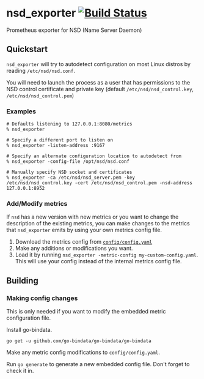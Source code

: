# nsd_exporter [![Build Status](https://cloud.drone.io/api/badges/optix2000/nsd_exporter/status.svg)](https://cloud.drone.io/optix2000/nsd_exporter)
Prometheus exporter for NSD (Name Server Daemon)

## Quickstart
`nsd_exporter` will try to autodetect configuration on most Linux distros by reading `/etc/nsd/nsd.conf`.

You will need to launch the process as a user that has permissions to the NSD control certificate and private key (default `/etc/nsd/nsd_control.key`, `/etc/nsd/nsd_control.pem`)

### Examples
```
# Defaults listening to 127.0.0.1:8080/metrics
% nsd_exporter

# Specify a different port to listen on
% nsd_exporter -listen-address :9167

# Specify an alternate configuration location to autodetect from
% nsd_exporter -config-file /opt/nsd/nsd.conf

# Manually specify NSD socket and certificates
% nsd_exporter -ca /etc/nsd/nsd_server.pem -key /etc/nsd/nsd_control.key -cert /etc/nsd/nsd_control.pem -nsd-address 127.0.0.1:8952
```

### Add/Modify metrics
If `nsd` has a new version with new metrics or you want to change the description of the existing metrics, you can make changes to the metrics that `nsd_exporter` emits by using your own metrics config file.

1. Download the metrics config from [`config/config.yaml`](https://raw.githubusercontent.com/optix2000/nsd_exporter/ci-swap/config/config.yaml)
2. Make any additions or modifications you want.
3. Load it by running `nsd_exporter -metric-config my-custom-config.yaml`. This will use your config instead of the internal metrics config file.

## Building
### Making config changes
This is only needed if you want to modify the embedded metric configuration file.

Install go-bindata.
```
go get -u github.com/go-bindata/go-bindata/go-bindata
```
Make any metric config modifications to `config/config.yaml`.

Run `go generate` to generate a new embedded config file. Don't forget to check it in.

